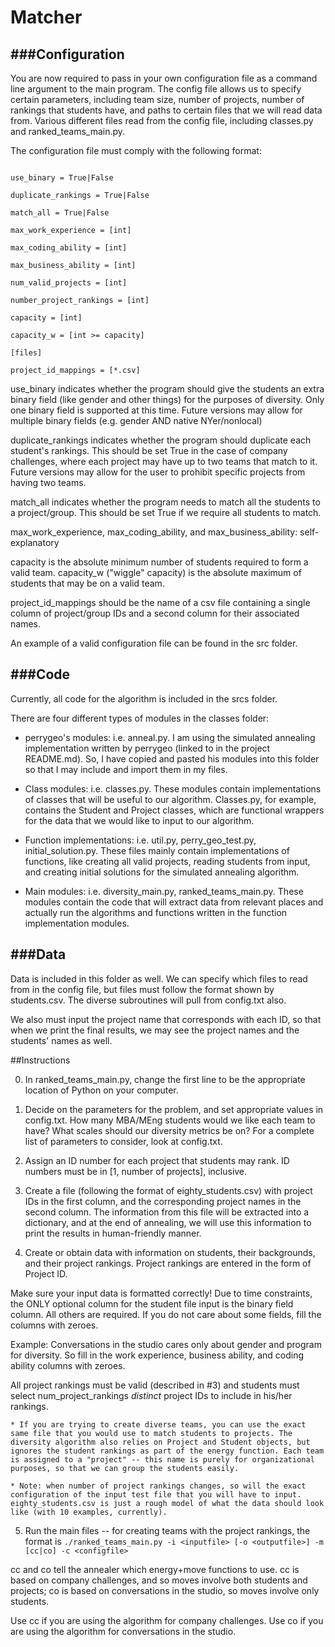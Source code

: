 Matcher
==================


###Configuration
--------------
You are now required to pass in your own configuration file as a command line argument to the main program.
The config file allows us to specify certain parameters, including team size, number of projects, number of rankings that students have, and paths to certain files that we will read data from. Various different files read from the config file, including classes.py and ranked_teams_main.py.

The configuration file must comply with the following format:

```[valid_values]

use_binary = True|False

duplicate_rankings = True|False

match_all = True|False

max_work_experience = [int]

max_coding_ability = [int]

max_business_ability = [int]

num_valid_projects = [int]

number_project_rankings = [int]

capacity = [int]

capacity_w = [int >= capacity]

[files]

project_id_mappings = [*.csv]
```

use_binary indicates whether the program should give the students an extra binary field (like gender and other things) for the purposes of diversity.
Only one binary field is supported at this time. Future versions may allow for multiple binary fields (e.g. gender AND native NYer/nonlocal) 

duplicate_rankings indicates whether the program should duplicate each student's rankings. This should be set True in the case of company challenges, where each
project may have up to two teams that match to it. Future versions may allow for the user to prohibit specific projects from having two teams.

match_all indicates whether the program needs to match all the students to a project/group. This should be set True if we require all students to match.

max_work_experience, max_coding_ability, and max_business_ability: self-explanatory

capacity is the absolute minimum number of students required to form a valid team.
capacity_w ("wiggle" capacity) is the absolute maximum of students that may be on a valid team.

project_id_mappings should be the name of a csv file containing a single column of project/group IDs and a second column for their associated names.

An example of a valid configuration file can be found in the src folder.

###Code
-----

Currently, all code for the algorithm is included in the srcs folder. 

There are four different types of modules in the classes folder:

* perrygeo's modules: i.e. anneal.py. I am using the simulated annealing implementation written by perrygeo (linked to in the project README.md). So, I have copied and pasted his modules into this folder so that I may include and import them in my files.

* Class modules: i.e. classes.py. These modules contain implementations of classes that will be useful to our algorithm. Classes.py, for example, contains the Student and Project classes, which are functional wrappers for the data that we would like to input to our algorithm.

* Function implementations: i.e. util.py, perry_geo_test.py, initial_solution.py. These files mainly contain implementations of functions, like creating all valid projects, reading students from input, and creating initial solutions for the simulated annealing algorithm.

* Main modules: i.e. diversity_main.py, ranked_teams_main.py. These modules contain the code that will extract data from relevant places and actually run the algorithms and functions written in the function implementation modules.


###Data
-----

Data is included in this folder as well. We can specify which files to read from in the config file, but files must follow the format shown by students.csv. The diverse subroutines will pull from config.txt also. 

We also must input the project name that corresponds with each ID, so that when we print the final results, we may see the project names and the students' names as well.

##Instructions

0. In ranked_teams_main.py, change the first line to be the appropriate location of Python on your computer.

1. Decide on the parameters for the problem, and set appropriate values in config.txt. How many MBA/MEng students would we like each team to have? What scales should our diversity metrics be on? For a complete list of parameters to consider, look at config.txt.

2. Assign an ID number for each project that students may rank. ID numbers must be in [1, number of projects], inclusive. 

3. Create a file (following the format of eighty_students.csv) with project IDs in the first column, and the corresponding project names in the second column. The information from this file will be extracted into a dictionary, and at the end of annealing, we will use this information to print the results in human-friendly manner.

4. Create or obtain data with information on students, their backgrounds, and their project rankings. Project rankings are entered in the form of Project ID. 

Make sure your input data is formatted correctly! Due to time constraints, the ONLY optional column for the student file input is the binary field column. All others are required. If you do not care about some fields, fill the columns with zeroes.

Example: Conversations in the studio cares only about gender and program for diversity. So fill in the work experience, business ability, and coding ability columns with zeroes.

All project rankings must be valid (described in #3) and students must select num_project_rankings *distinct* project IDs to include in his/her rankings.

	* If you are trying to create diverse teams, you can use the exact same file that you would use to match students to projects. The diversity algorithm also relies on Project and Student objects, but ignores the student rankings as part of the energy function. Each team is assigned to a "project" -- this name is purely for organizational purposes, so that we can group the students easily.

	* Note: when number of project rankings changes, so will the exact configuration of the input test file that you will have to input. eighty_students.csv is just a rough model of what the data should look like (with 10 examples, currently).

5. Run the main files -- for creating teams with the project rankings, the format is `./ranked_teams_main.py -i <inputfile> [-o <outputfile>] -m [cc|co] -c <configfile>`

cc and co tell the annealer which energy+move functions to use. cc is based on company challenges, and so moves involve both students and projects; co is based on conversations in the studio, so moves involve only students.

Use cc if you are using the algorithm for company challenges. Use co if you are using the algorithm for conversations in the studio.  


